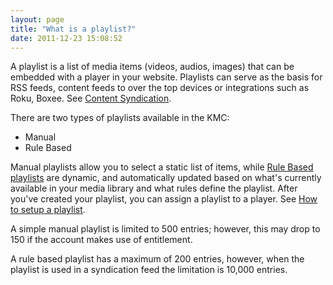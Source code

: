 ```yaml
---
layout: page
title: "What is a playlist?"
date: 2011-12-23 15:08:52
---
```


A playlist is a list of media items (videos, audios, images) that can be embedded with a player in your website. Playlists can serve as the basis for RSS feeds, content feeds to over the top devices or integrations such as Roku, Boxee. See <a href="http://knowledge.kaltura.com/node/482/attachment/field_media#+Content+Syndication" target="_blank">Content Syndication</a>.

There are two types of playlists available in the KMC:

*   Manual
*   Rule Based

Manual playlists allow you to select a static list of items, while <a href="http://knowledge.kaltura.com/node/91" target="_blank">Rule Based playlists</a> are dynamic, and automatically updated based on what's currently available in your media library and what rules define the playlist. After you've created your playlist, you can assign a playlist to a player. See <a href="http://knowledge.kaltura.com/node/1148#playlist_setup" target="_blank">How to setup a playlist</a>.

A simple manual playlist is limited to 500 entries; however, this may drop to 150 if the account makes use of entitlement.

A rule based playlist has a maximum of 200 entries, however, when the playlist is used in a syndication feed the limitation is 10,000 entries.